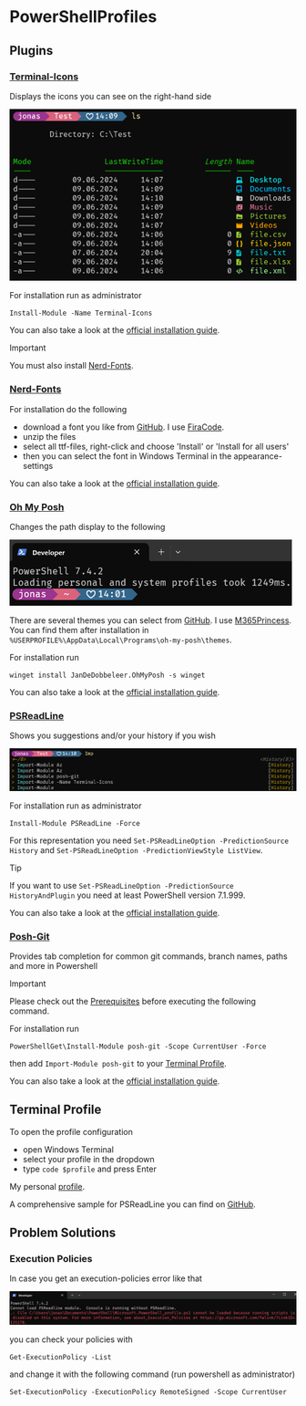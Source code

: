 # PowerShellProfiles

## Plugins

### [Terminal-Icons](https://github.com/devblackops/Terminal-Icons)

Displays the icons you can see on the right-hand side

![Nerd-Fonts - Example](images/terminal-icons_example.png)

For installation run as administrator
```
Install-Module -Name Terminal-Icons
```

You can also take a look at the [official installation guide](https://github.com/devblackops/Terminal-Icons?tab=readme-ov-file#installation).

> [!IMPORTANT]
> You must also install [Nerd-Fonts](#nerd-fonts).

### [Nerd-Fonts](https://github.com/ryanoasis/nerd-fonts)

For installation do the following
- download a font you like from [GitHub](https://github.com/ryanoasis/nerd-fonts/releases). I use [FiraCode](https://github.com/ryanoasis/nerd-fonts/releases/download/v3.2.1/FiraCode.zip).
- unzip the files
- select all ttf-files, right-click and choose 'Install' or 'Install for all users'
- then you can select the font in Windows Terminal in the appearance-settings

You can also take a look at the [official installation guide](https://github.com/ryanoasis/nerd-fonts#font-installation).

### [Oh My Posh](https://ohmyposh.dev/)

Changes the path display to the following

![Oh My Posh - Example](images/oh-my-posh_example.png)

There are several themes you can select from [GitHub](https://github.com/JanDeDobbeleer/oh-my-posh/tree/main/themes). I use [M365Princess](https://github.com/JanDeDobbeleer/oh-my-posh/blob/main/themes/M365Princess.omp.json). You can find them after installation in ` %USERPROFILE%\AppData\Local\Programs\oh-my-posh\themes `.

For installation run 
```
winget install JanDeDobbeleer.OhMyPosh -s winget 
```

You can also take a look at the [official installation guide](https://ohmyposh.dev/docs/installation/windows).


### [PSReadLine](https://github.com/PowerShell/PSReadLine)

Shows you suggestions and/or your history if you wish

![PSReadLine - Example](images/psreadline_example.png)

For installation run as administrator
```
Install-Module PSReadLine -Force
```

For this representation you need ` Set-PSReadLineOption -PredictionSource History ` and ` Set-PSReadLineOption -PredictionViewStyle ListView `.

> [!TIP]
> If you want to use ` Set-PSReadLineOption -PredictionSource HistoryAndPlugin ` you need at least PowerShell version 7.1.999.


You can also take a look at the [official installation guide](https://github.com/PowerShell/PSReadLine#installation).

### [Posh-Git](https://github.com/dahlbyk/posh-git)

Provides tab completion for common git commands, branch names, paths and more in Powershell

> [!IMPORTANT]
> Please check out the [Prerequisites](https://github.com/dahlbyk/posh-git?tab=readme-ov-file#prerequisites) before executing the following command.

For installation run

```
PowerShellGet\Install-Module posh-git -Scope CurrentUser -Force
```

then add `Import-Module posh-git` to your [Terminal Profile](#terminal-profile).

You can also take a look at the [official installation guide](https://github.com/dahlbyk/posh-git?tab=readme-ov-file#installation).

## Terminal Profile

To open the profile configuration
- open Windows Terminal
- select your profile in the dropdown
- type ` code $profile ` and press Enter

My personal [profile](./DeveloperProfile.ps1).

A comprehensive sample for PSReadLine you can find on [GitHub](https://github.com/PowerShell/PSReadLine/blob/master/PSReadLine/SamplePSReadLineProfile.ps1).

## Problem Solutions

### Execution Policies

In case you get an execution-policies error like that

![alt text](images/execution-policies_error.png)

you can check your policies with
```
Get-ExecutionPolicy -List
```

and change it with the following command (run powershell as administrator)
```
Set-ExecutionPolicy -ExecutionPolicy RemoteSigned -Scope CurrentUser
```